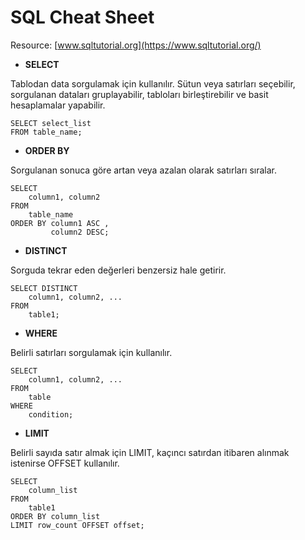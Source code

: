 # SQL Cheat Sheet

Resource: [www.sqltutorial.org](https://www.sqltutorial.org/)

- **SELECT**

Tablodan data sorgulamak için kullanılır. Sütun veya satırları seçebilir, sorgulanan dataları gruplayabilir, tabloları birleştirebilir ve basit hesaplamalar yapabilir.

```
SELECT select_list
FROM table_name;
```

- **ORDER BY**

Sorgulanan sonuca göre artan veya azalan olarak satırları sıralar.

```
SELECT 
    column1, column2
FROM
    table_name
ORDER BY column1 ASC , 
         column2 DESC;
```

- **DISTINCT**

Sorguda tekrar eden değerleri benzersiz hale getirir.

```
SELECT DISTINCT
    column1, column2, ...
FROM
    table1;
```

- **WHERE**

Belirli satırları sorgulamak için kullanılır.

```
SELECT 
    column1, column2, ...
FROM
    table
WHERE
    condition;
```

- **LIMIT**

Belirli sayıda satır almak için LIMIT, kaçıncı satırdan itibaren alınmak istenirse OFFSET kullanılır.

```
SELECT 
    column_list
FROM
    table1
ORDER BY column_list
LIMIT row_count OFFSET offset;
```